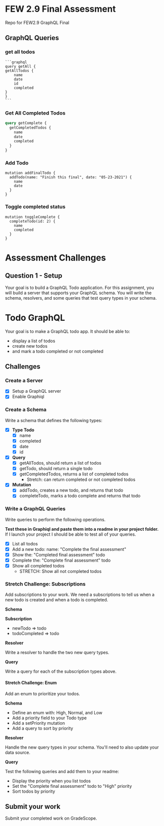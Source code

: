 # FEW 2.9 Final Assessment
Repo for FEW2.9 GraphQL Final

## GraphQL Queries
### get all todos
    ```graphql
    query getAll {
    getAllTodos {
        name
        date
        id
        completed
    }
    }
    ```

### Get All Completed Todos
```graphql
query getComplete {
  getCompletedTodos {
    name
    date
    completed
  }
}
```

### Add Todo
```gql
mutation addFinalTodo {
  addTodo(name: "Finish this final", date: "05-23-2021") {
    name
    date
  }
}
```

### Toggle completed status
```gql
mutation toggleComplete {
  completeTodo(id: 2) {
    name
    completed
  }
}
```

# Assessment Challenges
## Question 1 - Setup

Your goal is to build a GraphQL Todo application. For this assignment, you will build a server that supports your GraphQL schema. You will write the schema, resolvers, and some queries that test query types in your schema. 

# Todo GraphQL

Your goal is to make a GraphQL todo app. It should be able to:

- display a list of todos
- create new todos
- and mark a todo completed or not completed

## Challenges

### Create a Server

- [x] Setup a GraphQL server
- [x] Enable Graphiql

### Create a Schema 

Write a schema that defines the following types:

- [x] **Type Todo**
  - [x] name 
  - [x] completed
  - [x] date 
  - [x] id

- [x] **Query**
  - [x] getAllTodos, should return a list of todos
  - [x] getTodo, should return a single todo
  - [x] getCompletedTodos, returns a list of completed todos
  	- Stretch: can return completed or not completed todos

- [x] **Mutation**
  - [x] addTodo, creates a new todo, and returns that todo
  - [x] completeTodo, marks a todo complete and returns that todo

### Write a GraphQL Queries

Write queries to perform the following operations. 

**Test these in Graphiql and paste them into a readme in your project folder.** If I launch your project I should be able to test all of your queries. 

- [x] List all todos
- [x] Add a new todo: name: "Complete the final assessment"
- [x] Show the: "Completed final assessment" todo 
- [x] Complete the: "Complete final assessment" todo
- [x] Show all completed todos
  - STRETCH: Show all not completed todos

### Stretch Challenge: Subscriptions

Add subscriptions to your work. We need a subscriptions to tell us when a new todo is created and when a todo is completed.

**Schema**

**Subscription**
- newTodo => todo
- todoCompleted => todo

**Resolver**

Write a resolver to handle the two new query types.

**Query**

Write a query for each of the subscription types above. 

#### Stretch Challenge: Enum

Add an enum to prioritize your todos. 

**Schema**

- Define an enum with: High, Normal, and Low 
- Add a priority field to your Todo type
- Add a setPriority mutation
- Add a query to sort by priority

**Resolver**

Handle the new query types in your schema. You'll need to also update your data source. 

**Query**

Test the following queries and add them to your readme:  

- Display the priority when you list todos
- Set the "Complete final assessment" todo to "High" priority
- Sort todos by priority

## Submit your work 

Submit your completed work on GradeScope.

<!-- 

### Define a Schema

Enum Race 
- Human
- Dwarf
- Elf

Type Character
- name
- race
- power
- speed
- hp

Type Party 
- name 
- characters []

Query 
- getParty returns Party
- 

Mutation 
- createParty 
	- parameters name
	- returns Party
- createCharacter returns Character
- addToParty return character

### Create a server 

- Setup GraphQL server 
- Define a resolver for your schema

### Write Queries 

Define the following queries

- get a party 
	- show 
 -->
